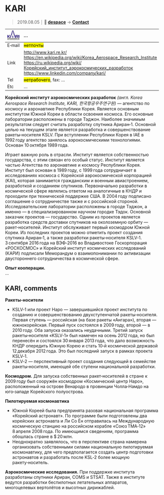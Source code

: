 # KARI
> 2019.08.05 ┊ **🚀 [despace](index.md)** → **[Contact](contact.md)**

|[![](f/contact/k/kari_logo1_thumb.jpg)](f/contact/k/kari_logo1.png)|*…*|
|:--|:--|
|E‑mail| <mark>нетпочты</mark> |
|Link| <http://www.kari.re.kr/><br> <https://en.wikipedia.org/wiki/Korea_Aerospace_Research_Institute><br> <https://ru.wikipedia.org/wiki/Корейский_институт_аэрокосмических_разработок><br> <https://www.linkedin.com/company/kari/>  |
|Tel| <mark>нетрабочего</mark>, fax: … |
|Etc| … |

**Корейский институт аэрокосмических разработок** *(англ. Korea Aerospace Research Institute, KARI, 한국항공우주연구원)* — агентство по космосу и аэронавтике Республики Корея. Является основным институтом Южной Кореи в области освоения космоса. Его основные лаборатории расположены в городе Тэджон. Наиболее значимым результатом следует считать разработку спутника Ариран‑1. Основной целью на текущем этапе является разработка и совершенствование ракеты‑носителя KSLV. При вступлении Республики Корея в IAE в 1992 году агентство занялось аэрокосмическими технологиями. Основан 10 октября 1989 года.

Играет важную роль в отрасли. Институт является собственностью государства, с этим связан его особый статус. Институт является частью Агентства по аэронавтике и космосу Республики Корея. Институт был основан в 1989 году, с 1999 года сотрудничает в исследованиях космоса с Корейской аэрокосмической корпорацией (KAI), которая занимается гражданским и военным авиастроением, разработкой и созданием спутников. Первоначально разработки в космической сфере являлись ответом на аналогичные в КНДР и проходили при технической поддержке США. В 2004 году подписано соглашение о сотрудничестве также и с российской стороной. Исследовательские лаборатории расположены в городе Тэджон, а именно — в специализированном научном городке Тэдок. Основной заказчик проектов — государство. Одним из проектов является разработка средств доставки спутников на околоземную орбиту — ракет‑носителей. Институт обслуживает первый космодром Южной Кореи. Из последних проектов можно отметить проект создания спутника Ариран‑1, а также разработки ракеты‑носителя KSLV‑1. 3 сентября 2016 года на ВЭФ‑2016 во Владивостоке Госкорпорация «РОСКОСМОС» и Корейский институт космических исследований (КАРИ) подписали Меморандум о взаимопонимании по активизации двустороннего сотрудничества в космической сфере.

**Опыт кооперации.**  
…



<p style="page-break-after:always"> </p>

## KARI, comments

**Ракеты‑носители**

   - KSLV‑1 или проект Наро — завершившийся проект института по созданию и совершенствованию двухступенчатой ракеты‑носителя. Первая ступень — российская (на базе ракеты «Ангара»), вторая — южнокорейская. Первый пуск состоялся в 2009 году, второй — в 2010 году. Оба запуска оказались неудачными. Третий запуск ракеты‑носителя «KSLV‑1» был намечен на осень 2012 года, но был перенесён и состоялся 30 января 2013 года, что дало возможность КНДР опередить Южную Корею и стать 10‑й космической державой 12 декабря 2012 года. Это был последний запуск в рамках проекта KSLV‑1.
   - KSLV‑2 — перспективный проект создания следующей в семействе ракеты‑носителя, имеющей обе ступени национальной разработки.

**Космодром.** Для запуска собственных ракет‑носителей в стране к 2009 году был сооружён космодром «Космический центр Наро», расположенный на острове Венародо в провинции Чолла‑Намдо на юго‑западе Корейского полуострова.

**Пилотируемая космонавтика**

   - Южной Кореей была предпринята разовая национальная программа «Корейский астронавт». По программе были подготовлены два корейских астронавта и Ли Со Ён отправилась на Международную космическую станцию на российском корабле «Союз ТМА‑12» 8 апреля 2008 года. По имеющимся сведениям, программа обошлась стране в $ 20 млн.
   - Неоднократно заявлялось, что в перспективе страна намерена организовать собственными силами национальную пилотируемая космонавтику, для чего предполагается создать центр подготовки астронавтов и разработать после KSL‑2 более мощную ракету‑носитель.

**Аэрокосмические исследования.** При поддержке института разработаны спутники Ариран, COMS и STSAT. Также в институте ведутся разработки беспилотных летательных аппаратов, многоцелевых вертолётов и высотных дирижаблей.